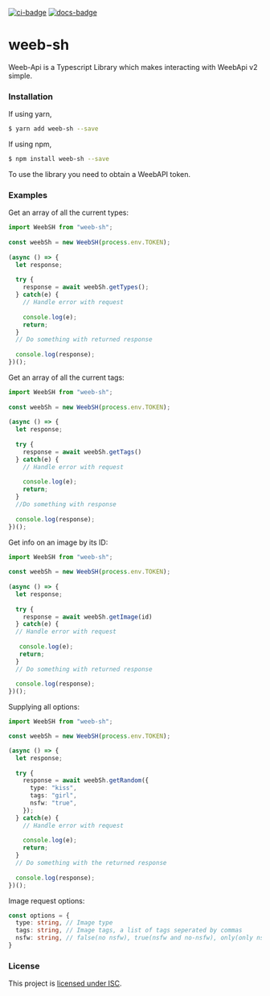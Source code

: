 [![ci-badge]][ci] [![docs-badge][]][docs]
# weeb-sh
Weeb-Api is a Typescript Library which makes interacting with WeebApi v2
simple.
### Installation
If using yarn,
```sh
$ yarn add weeb-sh --save
```
If using npm,
```sh
$ npm install weeb-sh --save
```
To use the library you need to obtain a WeebAPI token.
### Examples  
Get an array of all the current types:
```typescript
import WeebSH from "weeb-sh";
 
const weebSh = new WeebSH(process.env.TOKEN);
 
(async () => {
  let response;
   
  try {
    response = await weebSh.getTypes();
  } catch(e) {
    // Handle error with request
    
    console.log(e);
    return;
  }
  // Do something with returned response
  
  console.log(response);
})();
```
Get an array of all the current tags:
```typescript
import WeebSH from "weeb-sh";
 
const weebSh = new WeebSH(process.env.TOKEN);
 
(async () => {
  let response;
    
  try {
    response = await weebSh.getTags()
  } catch(e) {
    // Handle error with request
    
    console.log(e);
    return;
  }
  //Do something with response
  
  console.log(response);
})();


```

Get info on an image by its ID:

```typescript
import WeebSH from "weeb-sh";
 
const weebSh = new WeebSH(process.env.TOKEN);
 
(async () => {
  let response;
   
  try {
    response = await weebSh.getImage(id)
  } catch(e) {
  // Handle error with request
  
   console.log(e);
   return;
  } 
  // Do something with returned response
  
  console.log(response);
})();
```
 
Supplying all options:

```typescript
import WeebSH from "weeb-sh";

const weebSh = new WeebSH(process.env.TOKEN);

(async () => {
  let response;
   
  try {
    response = await weebSh.getRandom({
      type: "kiss",
      tags: "girl",
      nsfw: "true",
    });
  } catch(e) {
    // Handle error with request
    
    console.log(e);
    return;
  }
  // Do something with the returned response
  
  console.log(response);
})();

```
Image request options:
   
```typescript
const options = {
  type: string, // Image type
  tags: string, // Image tags, a list of tags seperated by commas
  nsfw: string, // false(no nsfw), true(nsfw and no-nsfw), only(only nsfw)
}
```
### License
This project is [licensed under ISC][license].

[license]: https://github.com/hsiW/weeb-sh.ts/blob/master/LICENSE
[ci]: https://travis-ci.org/meilasw/weeb-sh.ts
[ci-badge]: https://travis-ci.org/meilasw/weeb-sh.ts.svg?branch=master
[docs]: https://meilasw.github.io/weeb-sh.ts/
[docs-badge]: https://img.shields.io/badge/docs-online-5023dd.svg
